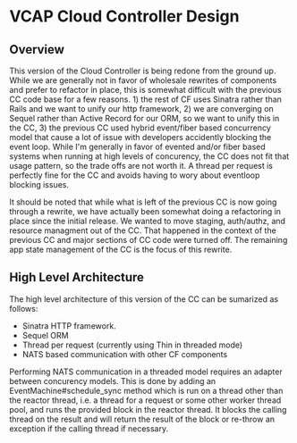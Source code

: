 VCAP Cloud Controller Design
============================

Overview
--------
This version of the Cloud Controller is being redone from the ground up. While
we are generally not in favor of wholesale rewrites of components and prefer to
refactor in place, this is somewhat difficult with the previous CC code base
for a few reasons.  1) the rest of CF uses Sinatra rather than Rails and we
want to unify our http framework, 2) we are converging on Sequel rather than
Active Record for our ORM, so we want to unify this in the CC, 3) the previous
CC used hybrid event/fiber based concurrency model that cause a lot of issue
with developers accidently blocking the event loop.  While I'm generally in
favor of evented and/or fiber based systems when running at high levels of
concurency, the CC does not fit that usage pattern, so the trade offs are not
worth it.  A thread per request is perfectly fine for the CC and avoids having
to wory about eventloop blocking issues.

It should be noted that while what is left of the previous CC is now going
through a rewrite, we have actually been somewhat doing a refactoring in place
since the initial release.  We wanted to move staging, auth/authz, and resource
managment out of the CC. That happened in the context of the previous CC and
major sections of CC code were turned off.  The remaining app state management
of the CC is the focus of this rewrite.

High Level Architecture
-----------------------
The high level architecture of this version of the CC can be sumarized as
follows:

* Sinatra HTTP framework.
* Sequel ORM
* Thread per request (currently using Thin in threaded mode)
* NATS based communication with other CF components

Performing NATS communication in a threaded model requires an adapter between
concurency models.  This is done by adding an EventMachine#schedule_sync method
which is run on a thread other than the reactor thread, i.e. a thread for a
request or some other worker thread pool, and runs the provided block in the
reactor thread.  It blocks the calling thread on the result and will return the
result of the block or re-throw an exception if the calling thread if
necessary.

